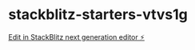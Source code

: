 # stackblitz-starters-vtvs1g

[Edit in StackBlitz next generation editor ⚡️](https://stackblitz.com/~/github.com/SzeidlFerenc/stackblitz-starters-vtvs1g)